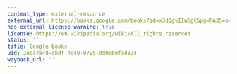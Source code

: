 ```yaml
---
content_type: external-resource
external_url: https://books.google.com/books?id=x3dQgvIIw6gC&pg=PA35=onepage#v=onepage&q&f=false
has_external_license_warning: true
license: https://en.wikipedia.org/wiki/All_rights_reserved
status: ''
title: Google Books
uid: 2eca7a48-cbdf-4c40-9795-dd06b6fad834
wayback_url: ''
---
```

